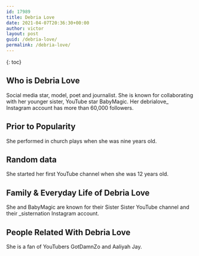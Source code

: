 ```yaml
---
id: 17989
title: Debria Love
date: 2021-04-07T20:36:30+00:00
author: victor
layout: post
guid: /debria-love/
permalink: /debria-love/
---
```



{: toc}


## Who is Debria Love



Social media star, model, poet and journalist. She is known for collaborating with her younger sister, YouTube star BabyMagic. Her debrialove_ Instagram account has more than 60,000 followers. 

                
                
                
## Prior to Popularity



She performed in church plays when she was nine years old.

                
                
                
## Random data



She started her first YouTube channel when she was 12 years old. 

                
                
                
## Family & Everyday Life of Debria Love



She and BabyMagic are known for their Sister Sister YouTube channel and their _sisternation Instagram account.

                
                
                
## People Related With Debria Love



She is a fan of YouTubers GotDamnZo and Aaliyah Jay.

                
              
            
          
          
          